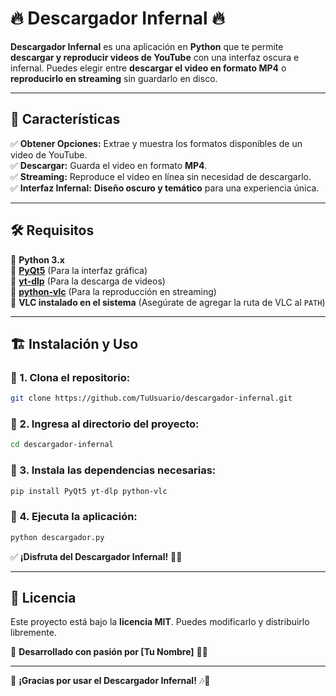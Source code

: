 # 🔥 Descargador Infernal 🔥

**Descargador Infernal** es una aplicación en **Python** que te permite **descargar y reproducir videos de YouTube** con una interfaz oscura e infernal. Puedes elegir entre **descargar el video en formato MP4** o **reproducirlo en streaming** sin guardarlo en disco.

---

## 🚀 Características

✅ **Obtener Opciones:** Extrae y muestra los formatos disponibles de un video de YouTube.  
✅ **Descargar:** Guarda el video en formato **MP4**.  
✅ **Streaming:** Reproduce el video en línea sin necesidad de descargarlo.  
✅ **Interfaz Infernal:** **Diseño oscuro y temático** para una experiencia única.  

---

## 🛠️ Requisitos

🔹 **Python 3.x**  
🔹 [**PyQt5**](https://pypi.org/project/PyQt5/) (Para la interfaz gráfica)  
🔹 [**yt-dlp**](https://github.com/yt-dlp/yt-dlp) (Para la descarga de videos)  
🔹 [**python-vlc**](https://pypi.org/project/python-vlc/) (Para la reproducción en streaming)  
🔹 **VLC instalado en el sistema** (Asegúrate de agregar la ruta de VLC al `PATH`)  

---

## 🏗️ Instalación y Uso

### 🔹 1. Clona el repositorio:
```bash
git clone https://github.com/TuUsuario/descargador-infernal.git
```

### 🔹 2. Ingresa al directorio del proyecto:
```bash
cd descargador-infernal
```

### 🔹 3. Instala las dependencias necesarias:
```bash
pip install PyQt5 yt-dlp python-vlc
```

### 🔹 4. Ejecuta la aplicación:
```bash
python descargador.py
```

✅ **¡Disfruta del Descargador Infernal!** 🎥🔥  

---

## 📜 Licencia  

Este proyecto está bajo la **licencia MIT**. Puedes modificarlo y distribuirlo libremente.  

📌 **Desarrollado con pasión por [Tu Nombre]** 🚀🔥  

---

🎉 **¡Gracias por usar el Descargador Infernal!** 🎶🎥  



